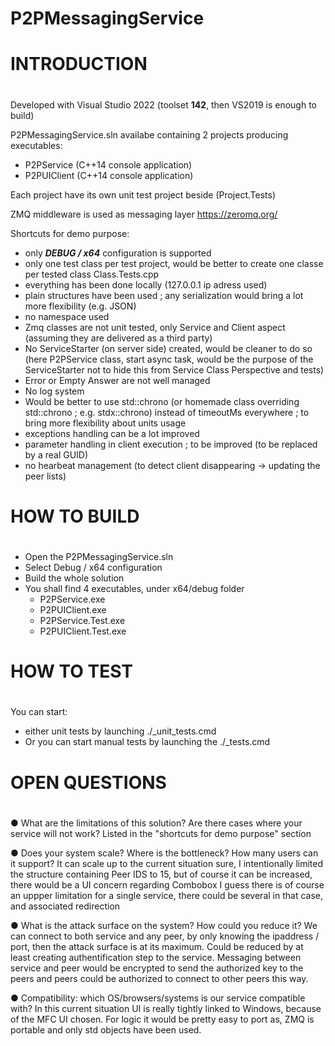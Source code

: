 # P2PMessagingService

#
# INTRODUCTION
#

Developed with Visual Studio 2022 (toolset **142**, then VS2019 is enough to build)

P2PMessagingService.sln availabe containing 2 projects producing executables:
* P2PService (C++14 console application)
* P2PUIClient (C++14 console application)

Each project have its own unit test project beside (Project.Tests)

ZMQ middleware is used as messaging layer 
https://zeromq.org/

Shortcuts for demo purpose:
* only ***DEBUG / x64*** configuration is supported
* only one test class per test project, would be better to create one classe per tested class Class.Tests.cpp
* everything has been done locally (127.0.0.1 ip adress used)
* plain structures have been used ; any serialization would bring a lot more flexibility (e.g. JSON)
* no namespace used
* Zmq classes are not unit tested, only Service and Client aspect (assuming they are delivered as a third party)
* No ServiceStarter (on server side) created, would be cleaner to do so (here P2PService class, start async task, would be the purpose of the ServiceStarter not to hide this from Service Class Perspective and tests)
* Error or Empty Answer are not well managed
* No log system
* Would be better to use std::chrono (or homemade class overriding std::chrono ; e.g. stdx::chrono) instead of timeoutMs everywhere ; to bring more flexibility about units usage
* exceptions handling can be a lot improved
* parameter handling in client execution ; to be improved (to be replaced by a real GUID)
* no hearbeat management (to detect client disappearing -> updating the peer lists)

#
# HOW TO BUILD
#

* Open the P2PMessagingService.sln
* Select Debug / x64 configuration
* Build the whole solution
* You shall find 4 executables, under x64/debug folder
	* P2PService.exe
	* P2PUIClient.exe
	* P2PService.Test.exe
	* P2PUIClient.Test.exe


#
# HOW TO TEST
#

You can start:
* either unit tests by launching ./_unit_tests.cmd
* Or you can start manual tests by launching the ./_tests.cmd


# 
# OPEN QUESTIONS
#

● What are the limitations of this solution? Are there cases where your service will not work?
	Listed in the "shortcuts for demo purpose" section
	
● Does your system scale? Where is the bottleneck? How many users can it support?
	It can scale up to the current situation sure, I intentionally limited the structure containing Peer IDS to 15, but of course it can be increased, there would be a UI concern regarding Combobox
	I guess there is of course an uppper limitation for a single service, there could be several in that case, and associated redirection

● What is the attack surface on the system? How could you reduce it?
	We can connect to both service and any peer, by only knowing the ipaddress / port, then the attack surface is at its maximum. 
	Could be reduced by at least creating authentification step to the service. Messaging between service and peer would be encrypted to send the authorized key to the peers and peers could be authorized to connect to other peers this way.
	
● Compatibility: which OS/browsers/systems is our service compatible with?
	In this current situation UI is really tightly linked to Windows, because of the MFC UI chosen.
	For logic it would be pretty easy to port as, ZMQ is portable and only std objects have been used.